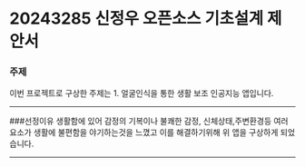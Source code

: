 # 20243285 신정우 오픈소스 기초설계 제안서
### 주제
이번 프로젝트로 구상한 주제는 1.	얼굴인식을 통한 생활 보조 인공지능 앱입니다.
<hr/>
###선정이유
생활함에 있어 감정의 기복이나 불쾌한 감정, 신체상태,주변환경등 여러 요소가 생활에 불편함을 야기하는것을 느꼈고 이를 해결하기위해 위 앱을 구상하게 되었습니다.
<hr/>

